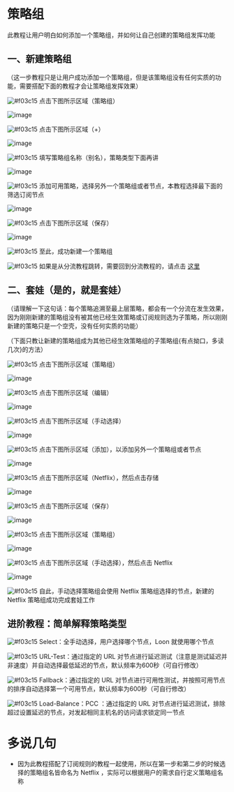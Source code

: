 # 策略组

此教程让用户明白如何添加一个策略组，并如何让自己创建的策略组发挥功能

## 一、新建策略组

（这一步教程只是让用户成功添加一个策略组，但是该策略组没有任何实质的功能，需要搭配下面的教程才会让策略组发挥效果）

![#f03c15](https://placehold.it/15/f03c15/000000?text=+) 点击下图所示区域（策略组）

![image](https://raw.githubusercontent.com/chiupam/tutorial-image/master/Loon/Proxy_Group_1.jpg)

![#f03c15](https://placehold.it/15/f03c15/000000?text=+) 点击下图所示区域（+）

![image](https://raw.githubusercontent.com/chiupam/tutorial-image/master/Loon/Proxy_Group_2.jpg)

![#f03c15](https://placehold.it/15/f03c15/000000?text=+) 填写策略组名称（别名），策略类型下面再讲

![image](https://raw.githubusercontent.com/chiupam/tutorial-image/master/Loon/Proxy_Group_3.jpg)

![#f03c15](https://placehold.it/15/f03c15/000000?text=+) 添加可用策略，选择另外一个策略组或者节点，本教程选择最下面的筛选订阅节点

![image](https://raw.githubusercontent.com/chiupam/tutorial-image/master/Loon/Proxy_Group_4.jpg)

![#f03c15](https://placehold.it/15/f03c15/000000?text=+) 点击下图所示区域（保存）

![image](https://raw.githubusercontent.com/chiupam/tutorial-image/master/Loon/Proxy_Group_5.jpg)

![#f03c15](https://placehold.it/15/f03c15/000000?text=+) 至此，成功新建一个策略组

![#f03c15](https://placehold.it/15/f03c15/000000?text=+) 如果是从分流教程跳转，需要回到分流教程的，请点击 [这里](https://github.com/chiupam/tutorial/blob/master/Loon/Rule.md)

## 二、套娃（是的，就是套娃）

（请理解一下这句话：每个策略追溯至最上层策略，都会有一个分流在发生效果，因为刚刚新建的策略组没有被其他已经生效策略或订阅规则选为子策略，所以刚刚新建的策略只是一个空壳，没有任何实质的功能）

（下面只教让新建的策略组成为其他已经生效策略组的子策略组{有点拗口，多读几次}的方法）

![#f03c15](https://placehold.it/15/f03c15/000000?text=+) 点击下图所示区域（策略组）

![image](https://raw.githubusercontent.com/chiupam/tutorial-image/master/Loon/Proxy_Group_1.jpg)

![#f03c15](https://placehold.it/15/f03c15/000000?text=+) 点击下图所示区域（编辑）

![image](https://raw.githubusercontent.com/chiupam/tutorial-image/master/Loon/Proxy_Group_6.jpg)

![#f03c15](https://placehold.it/15/f03c15/000000?text=+) 点击下图所示区域（手动选择）

![image](https://raw.githubusercontent.com/chiupam/tutorial-image/master/Loon/Proxy_Group_7.jpg)

![#f03c15](https://placehold.it/15/f03c15/000000?text=+) 点击下图所示区域（添加），以添加另外一个策略组或者节点

![image](https://raw.githubusercontent.com/chiupam/tutorial-image/master/Loon/Proxy_Group_8.jpg)

![#f03c15](https://placehold.it/15/f03c15/000000?text=+) 点击下图所示区域（Netflix），然后点击存储

![image](https://raw.githubusercontent.com/chiupam/tutorial-image/master/Loon/Proxy_Group_9.jpg)

![#f03c15](https://placehold.it/15/f03c15/000000?text=+) 点击下图所示区域（保存）

![image](https://raw.githubusercontent.com/chiupam/tutorial-image/master/Loon/Proxy_Group_10.jpg)

![#f03c15](https://placehold.it/15/f03c15/000000?text=+) 点击下图所示区域（策略组）

![image](https://raw.githubusercontent.com/chiupam/tutorial-image/master/Loon/Proxy_Group_11.jpg)

![#f03c15](https://placehold.it/15/f03c15/000000?text=+) 点击下图所示区域（手动选择），然后点击 Netflix

![image](https://raw.githubusercontent.com/chiupam/tutorial-image/master/Loon/Proxy_Group_12.jpg)

![#f03c15](https://placehold.it/15/f03c15/000000?text=+) 自此，手动选择策略组会使用 Netflix 策略组选择的节点，新建的 Netflix 策略组成功完成套娃工作

## 进阶教程：简单解释策略类型

![#f03c15](https://placehold.it/15/f03c15/000000?text=+) Select：全手动选择，用户选择哪个节点，Loon 就使用哪个节点

![#f03c15](https://placehold.it/15/f03c15/000000?text=+) URL-Test：通过指定的 URL 对节点进行延迟测试（注意是测试延迟并非速度）并自动选择最低延迟的节点，默认频率为600秒（可自行修改）

![#f03c15](https://placehold.it/15/f03c15/000000?text=+) Fallback：通过指定的 URL 对节点进行可用性测试，并按照可用节点的排序自动选择第一个可用节点，默认频率为600秒（可自行修改）

![#f03c15](https://placehold.it/15/f03c15/000000?text=+) Load-Balance：PCC ：通过指定的 URL 对节点进行延迟测试，排除超过设置延迟的节点，对发起相同主机名的访问请求锁定同一节点

# 多说几句

- 因为此教程搭配了订阅规则的教程一起使用，所以在第一步和第二步的时候选择的策略组名皆命名为 Netflix ，实际可以根据用户的需求自行定义策略组名称
